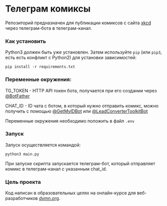# Телеграм комиксы

Репозиторий предназначен для публикации комиксов с сайта [xkcd](https://xkcd.com/) через телеграм-бота в телеграм-канал.

### Как установить

Python3 должен быть уже установлен. 
Затем используйте `pip` (или `pip3`, есть есть конфликт с Python2) для установки зависимостей:
```
pip install -r requirements.txt
```
### Переменные окружения:

TG_TOKEN - HTTP API токен  бота, получается при его создании через [@BotFather](https://t.me/BotFather)

CHAT_ID - ID чата с ботом, в который нужно отправить комикс, можно получить с помощью [@GetMyIDBot](https://t.me/GetMyIDBot) или [@LeadConverterToolkitBot](https://t.me/LeadConverterToolkitBot)

Переменные окружения необходимо положить в файл `.env`

### Запуск

Запуск осуществляется командой:

`python3 main.py`

При запуске скрипта запускается телеграм-бот, который отправляет комикс в телеграм-канал с указанным chat_id.


### Цель проекта

Код написан в образовательных целях на онлайн-курсе для веб-разработчиков [dvmn.org](https://dvmn.org/).
